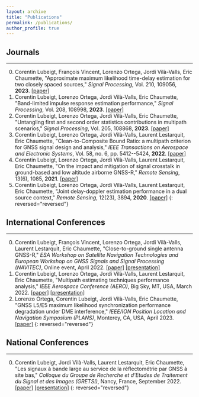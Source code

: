 ```yaml
---
layout: archive
title: "Publications"
permalink: /publications/
author_profile: true
---
```


## Journals
---
0. Corentin Lubeigt, François Vincent, Lorenzo Ortega, Jordi Vilà-Valls, Eric Chaumette, &quot;Approximate maximum likelihood time-delay estimation for two closely spaced sources,&quot; <i>Signal Processing</i>, Vol. 210, 109056, <b>2023</b>. [[paper]](/publication/2023-09-01-SP-approximate)
0. Corentin Lubeigt, Lorenzo Ortega, Jordi Vilà-Valls, Eric Chaumette, &quot;Band-limited impulse response estimation performance,&quot; <i>Signal Processing</i>, Vol. 208, 108998, <b>2023</b>. [[paper]](/publication/2023-04-01-SP-band-limited)
0. Corentin Lubeigt, Lorenzo Ortega, Jordi Vilà-Valls, Eric Chaumette, &quot;Untangling first and second order statistics contributions in multipath scenarios,&quot; <i>Signal Processing</i>, Vol. 205, 108868, <b>2023</b>. [[paper]](/publication/2023-04-01-SP-untangling)
0. Corentin Lubeigt, Lorenzo Ortega, Jordi Vilà-Valls, Laurent Lestarquit, Eric Chaumette, &quot;Clean-to-Composite Bound Ratio: a multipath criterion for GNSS signal design and analysis,&quot; <i>IEEE Transactions on Aerospace and Electronic Systems</i>, Vol. 58, no. 6, pp. 5412--5424, <b>2022</b>. [[paper]](/publication/2022-05-03-TAES-ccbr)
0. Corentin Lubeigt, Lorenzo Ortega, Jordi Vilà-Valls, Laurent Lestarquit, Eric Chaumette, &quot;On the impact and mitigation of signal crosstalk in ground-based and low altitude airborne GNSS-R,&quot; <i>Remote Sensing</i>, 13(6), 1085, <b>2021</b>. [[paper]](/publication/2020-11-27-RS-crosstalk)
0. Corentin Lubeigt, Lorenzo Ortega, Jordi Vilà-Valls, Laurent Lestarquit, Eric Chaumette, &quot;Joint delay-doppler estimation performance in a dual source context,&quot; <i>Remote Sensing</i>, 12(23), 3894, <b>2020</b>. [[paper]](/publication/2020-11-27-RS-joint)
{: reversed="reversed"}

## International Conferences
---
0. Corentin Lubeigt, François Vincent, Lorenzo Ortega, Jordi Vilà-Valls, Laurent Lestarquit, Eric Chaumette, &quot;Close-to-ground single antenna GNSS-R,&quot; <i>ESA Workshop on Satellite Navigation Technologies and European Workshop on GNSS Signals and Signal Processing (NAVITEC)</i>, Online event, April 2022. [[paper]](/publication/2022-04-05-NAVITEC-ground-gnss-r) [[presentation]](/talks/2022-04-05-NAVITEC-ground-gnss-r-talk)
0. Corentin Lubeigt, Lorenzo Ortega, Jordi Vilà-Valls, Laurent Lestarquit, Eric Chaumette, &quot;Multipath estimating techniques performance analysis,&quot; <i>IEEE Aerospace Conference (AERO)</i>, Big Sky, MT, USA, March 2022. [[paper]](/publication/2022-03-05-AEROCONF-multipath) [[presentation]](/talks/2022-03-05-AEROCONF-multipath-talk)
0. Lorenzo Ortega, Corentin Lubeigt, Jordi Vilà-Valls, Eric Chaumette, &quot;GNSS L5/E5 maximum likelihood synchronization performance degradation under DME interference,&quot; <i>IEEE/ION Position Location and Navigation Symposium (PLANS)</i>, Monterey, CA, USA, April 2023. [[paper]](/publication/2023-04-24-PLANS-gnss-l5-e5)
{: reversed="reversed"}

## National Conferences
---
0. Corentin Lubeigt, Jordi Vilà-Valls, Laurent Lestarquit, Eric Chaumette, &quot;Les signaux à bande large au service de la réflectométrie par GNSS à site bas,&quot; <i>Colloque du Groupe de Recherche et d'Etudes de Traitement du Signal et des Images (GRETSI)</i>, Nancy, France, September 2022. [[paper]](/publication/2022-09-06-GRETSI-bande-large) [[presentation]](/talks/2022-09-06-GRETSI-bande-large-talk)
{: reversed="reversed"}